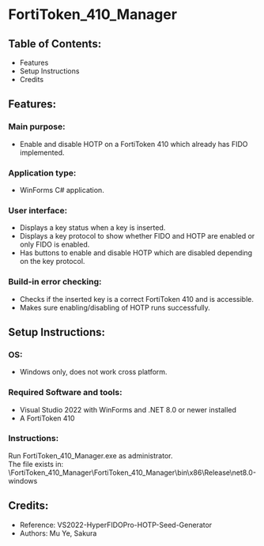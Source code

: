 # FortiToken_410_Manager

## Table of Contents:
- Features
- Setup Instructions
- Credits

## Features:

### Main purpose:
- Enable and disable HOTP on a FortiToken 410 which already has FIDO implemented.
  
### Application type:
- WinForms C# application.

### User interface:
- Displays a key status when a key is inserted.
- Displays a key protocol to show whether FIDO and HOTP are enabled or only FIDO is enabled.
- Has buttons to enable and disable HOTP which are disabled depending on the key protocol.

### Build-in error checking:
- Checks if the inserted key is a correct FortiToken 410 and is accessible.
- Makes sure enabling/disabling of HOTP runs successfully.

## Setup Instructions:

### OS:
- Windows only, does not work cross platform.

### Required Software and tools:
- Visual Studio 2022 with WinForms and .NET 8.0 or newer installed
- A FortiToken 410

### Instructions:
Run FortiToken_410_Manager.exe as administrator.   
The file exists in:   
\FortiToken_410_Manager\FortiToken_410_Manager\bin\x86\Release\net8.0-windows

## Credits:
- Reference: VS2022-HyperFIDOPro-HOTP-Seed-Generator
- Authors: Mu Ye, Sakura
